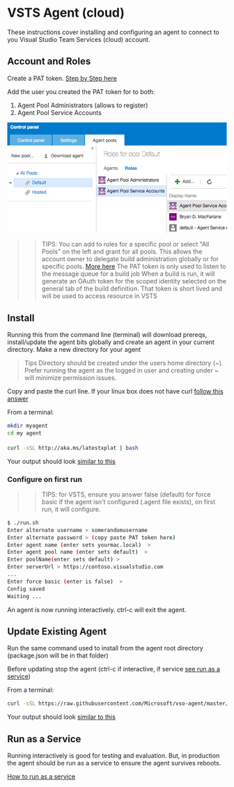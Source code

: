 # VSTS Agent (cloud)

These instructions cover installing and configuring an agent to connect to you Visual Studio Team Services (cloud) account.

## Account and Roles

Create a PAT token.  [Step by Step here](http://roadtoalm.com/2015/07/22/using-personal-access-tokens-to-access-visual-studio-online/)

Add the user you created the PAT token for to both:
1. Agent Pool Administrators (allows to register)
2. Agent Pool Service Accounts

![Agent Roles](roles.png "Agent Roles")

>> TIPS:
>> You can add to roles for a specific pool or select "All Pools" on the left and grant for all pools.  This allows the account owner to delegate build administration globally or for specific pools.  [More here](https://msdn.microsoft.com/en-us/Library/vs/alm/Build/agents/admin)
>> The PAT token is only used to listen to the message queue for a build job
>> When a build is run, it will generate an OAuth token for the scoped identity selected on the general tab of the build definition.  That token is short lived and will be used to access resource in VSTS


## Install

Running this from the command line (terminal) will download prereqs, install/update the agent bits globally and create an agent in your current directory.  Make a new directory for your agent

> Tips 
> Directory should be created under the users home directory (~).  
> Prefer running the agent as the logged in user and creating under ~ will minimize permission issues.

Copy and paste the curl line.  If your linux box does not have curl [follow this answer](http://askubuntu.com/questions/259681/the-program-curl-is-currently-not-installed)

From a terminal:
```bash
mkdir myagent
cd my agent

curl -sSL http://aka.ms/latestxplat | bash
```
Your output should look [similar to this](sampleoutput.md)

### Configure on first run

>> TIPS:
>> for VSTS, ensure you answer false (default) for force basic
>> if the agent isn't configured (.agent file exists), on first run, it will configure.

```bash
$ ./run.sh
Enter alternate username > somerandomusername
Enter alternate password > (copy paste PAT token here)
Enter agent name (enter sets yourmac.local)  > 
Enter agent pool name (enter sets default)  > 
Enter poolName(enter sets default) > 
Enter serverUrl > https://contoso.visualstudio.com
...
Enter force basic (enter is false)  > 
Config saved
Waiting ...
```

An agent is now running interactively.  ctrl-c will exit the agent.

## Update Existing Agent

Run the same command used to install from the agent root directory (package.json will be in that folder)

Before updating stop the agent (ctrl-c if interactive, if service [see run as a service](service.md))

From a terminal:
```bash
curl -sSL https://raw.githubusercontent.com/Microsoft/vso-agent/master/getagent.sh | bash
```
Your output should look [similar to this](sampleoutput.md)

## Run as a Service

Running interactively is good for testing and evaluation.  But, in production the agent should be run as a service
to ensure the agent survives reboots.

[How to run as a service](docs/service.md)




